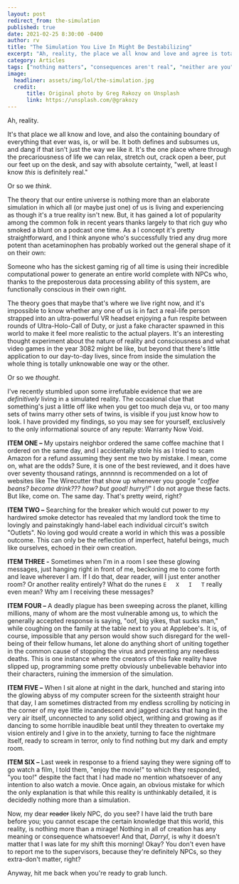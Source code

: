 ```yaml
---
layout: post
redirect_from: the-simulation
published: true
date: 2021-02-25 8:30:00 -0400
author: rv
title: "The Simulation You Live In Might Be Destabilizing"
excerpt: "Ah, reality, the place we all know and love and agree is totally a real thing that exists and everything. ...or so we THINK!"
category: Articles
tags: ["nothing matters", "consequences aren't real", "neither are you", "neither am I", "scamming Amazon", "my mean coffee bean machine", "NPCs", "Darryl", "virtual reality", "existential dread ", "this is completely real", "simulation theory", "big-brain", "unfortunately realistic", "simulated productivity", "Coronavirus", "escaping awkward situations", "Woodland Husbands Simulator", "Computer Science", "coffee"]
image:
  headliner: assets/img/lol/the-simulation.jpg
  credit: 
      title: Original photo by Greg Rakozy on Unsplash
      link: https://unsplash.com/@grakozy
---
```


<link href="https://fonts.googleapis.com/css?family=Pacifico&display=swap" rel="stylesheet">

Ah, reality. 

It's that place we all know and love, and also the containing boundary of everything that ever was, is, or will be. It both defines and subsumes us, and dang if that isn't just the way we like it. It's the one place where through the precariousness of life we can relax, stretch out, crack open a beer, put our feet up on the desk, and say with absolute certainty, "well, at least I know *this* is definitely real." 

Or so we *think*.

The theory that our entire universe is nothing more than an elaborate simulation in which all (or maybe just one) of us is living and experiencing as though it's a true reality isn't new. But, it has gained a lot of popularity among the common folk in recent years thanks largely to that rich guy who smoked a blunt on a podcast one time. As a l concept it's pretty straightforward, and I think anyone who's successfully tried any drug more potent than acetaminophen has probably worked out the general shape of it on their own:

Someone who has the sickest gaming rig of all time is using their incredible computational power to generate an entire world complete with NPCs who, thanks to the preposterous data processing ability of this system, are functionally conscious in their own right. 

The theory goes that maybe that's where we live right now, and it's impossible to know whether any one of us is in fact a real-life person strapped into an ultra-powerful VR headset enjoying a fun respite between rounds of Ultra-Holo-Call of Duty, or just a fake character spawned in this world to make it feel more realistic to the actual players. It's an interesting thought experiment about the nature of reality and consciousness and what video games in the year 3082 might be like, but beyond that there's little application to our day-to-day lives, since from inside the simulation the whole thing is totally unknowable one way or the other.

Or so we *thought*.

I've recently stumbled upon some irrefutable evidence that we are *definitively* living in a simulated reality. The occasional clue that something's just a little off like when you get too much deja vu, or too many sets of twins marry other sets of twins, is visible if you just know how to look. I have provided my findings, so you may see for yourself, exclusively to the only informational source of any repute: Warranty Now Void. 

**ITEM ONE –** My upstairs neighbor ordered the same coffee machine that I ordered on the same day, and I accidentally stole his as I tried to scam Amazon for a refund assuming they sent me two by mistake. I mean, come on, what are the odds? Sure, it is one of the best reviewed, and it does have over seventy thousand ratings, annnnnd is recommended on a lot of websites like The Wirecutter that show up whenever you google "*coffee beans? become drink??? how? but good! hurry!!*" I do not argue these facts. But like, come on. The same day. That's pretty weird, right?

**ITEM TWO –** Searching for the breaker which would cut power to my hardwired smoke detector has revealed that my landlord took the time to lovingly and painstakingly hand-label each individual circuit's switch "<span class="cheerful">Outlets</span>". No loving god would create a world in which this was a possible outcome. This can only be the reflection of imperfect, hateful beings, much like ourselves, echoed in their own creation. 

**ITEM THREE -** Sometimes when I'm in a room I see these glowing messages, just hanging right in front of me, beckoning me to come forth and leave wherever I am. If I do that, dear reader, will I just enter another room? Or another reality entirely? What do the runes ```` E   X   I   T ```` really even mean? Why am I receiving these messages?

**ITEM FOUR –** A deadly plague has been sweeping across the planet, killing millions, many of whom are the most vulnerable among us, to which the generally accepted response is saying, "oof, big yikes, that sucks man," while coughing on the family at the table next to you at Applebee's. It is, of course, impossible that any person would show such disregard for the well-being of their fellow humans, let alone do anything short of uniting together in the common cause of stopping the virus and preventing any needless deaths. This is one instance where the creators of this fake reality have slipped up, programming some pretty obviously unbelievable behavior into their characters, ruining the immersion of the simulation.

**ITEM FIVE –** When I sit alone at night in the dark, hunched and staring into the glowing abyss of my computer screen for the sixteenth straight hour that day, I am sometimes distracted from my endless scrolling by noticing in the corner of my eye little incandescent and jagged cracks that hang in the very air itself, unconnected to any solid object, writhing and growing as if dancing to some horrible inaudible beat until they threaten to overtake my vision entirely and I give in to the anxiety, turning to face the nightmare itself, ready to scream in terror, only to find nothing but my dark and empty room.

**ITEM SIX –** Last week in response to a friend saying they were signing off to go watch a film, I told them, "enjoy the movie!" to which they responded, "you too!" despite the fact that I had made no mention whatsoever of any intention to also watch a movie. Once again, an obvious mistake for which the only explanation is that while this reality is unthinkably detailed, it is decidedly nothing more than a simulation. 

Now, my dear ~~reader~~ likely NPC, do you see? I have laid the truth bare before you; you cannot escape the certain knowledge that this world, this reality, is nothing more than a mirage! Nothing in all of creation has any meaning or consequence whatsoever! And that, *Darryl*, is why it doesn't matter that I was late for my shift this morning! Okay? You don't even have to report me to the supervisors, because they're definitely NPCs, so they extra-don't matter, right? 

Anyway, hit me back when you're ready to grab lunch.
